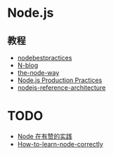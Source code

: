 Node.js
========

## 教程

- [nodebestpractices](https://github.com/i0natan/nodebestpractices)
- [N-blog](https://github.com/nswbmw/N-blog)
- [the-node-way](https://github.com/FredKSchott/the-node-way)
- [Node.js Production Practices](https://www.joyent.com/node-js/production)
- [nodejs-reference-architecture](https://github.com/nodeshift/nodejs-reference-architecture)

# TODO

- [Node 在有赞的实践](https://juejin.im/post/5b0388006fb9a07aa213ae16)
- [How-to-learn-node-correctly](https://github.com/i5ting/How-to-learn-node-correctly)
